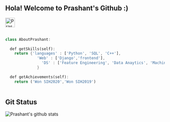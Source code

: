 ## Hola! Welcome to Prashant's Github :)

<a href="https://www.linkedin.com/in/prashantvermaa/">
  <img align="left" alt="Prashant's LinkedIn" width="30px" src="https://cdn.jsdelivr.net/npm/simple-icons@v3/icons/linkedin.svg" />
</a>
<!-- <a href="https://www.kaggle.com/prashantverma98">
  <img align="left" alt="Prashant's Kaggle" width="30px" src="https://cdn.jsdelivr.net/npm/simple-icons@3.7.0/icons/kaggle.svg" />
</a> -->
<br />
<br />

```dart

class AboutPrashant:
  
  def getSkills(self):
    return {'languages' : ['Python', 'SQL', 'C++'],
              'Web' : ['Django','frontend'],
                'DS' : ['Feature Engineering', 'Data Anaytics', 'Machine Learning', 'Natural Language Processing']
              }
              
  def getAchievements(self):
    return ('Won SIH2020','Won SIH2019')
    
 ```
 ## Git Status
 ![Prashant's github stats](https://github-readme-stats.vercel.app/api?username=Prashantvermapv&show_icons=true&hide_border=true&theme=onedark)
